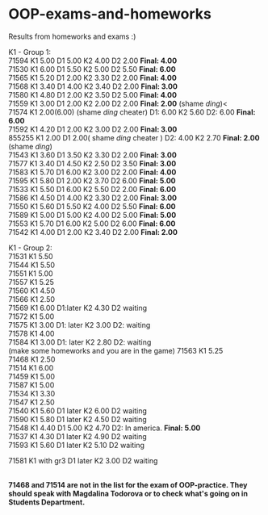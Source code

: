 # OOP-exams-and-homeworks
Results from homeworks and exams
:)</br>

K1 - Group 1: </br>
71594 K1 5.00 D1 5.00 K2 4.00 D2 2.00 <strong> Final: 4.00 </strong> </br>
71530 K1 6.00 D1 5.50 K2 5.00 D2 5.50 <strong> Final: 6.00 </strong> </br>
71565 K1 5.20 D1 2.00 K2 3.30 D2 2.00 <strong> Final: 4.00 </strong> </br>
71568 K1 3.40 D1 4.00 K2 3.40 D2 2.00 <strong> Final: 3.00 </strong> </br>
71580 K1 4.80 D1 2.00 K2 3.50 D2 5.00 <strong> Final: 4.00 </strong> </br>
71559 K1 3.00 D1 2.00 K2 2.00 D2 2.00 <strong> Final: 2.00</strong> (shame *ding*)< </br>
71574 K1 2.00(6.00) (shame *ding* cheater) D1: 6.00  K2 5.60 D2: 6.00 <strong> Final: 6.00</strong> </br>
71592 K1 4.20 D1 2.00 K2 3.00 D2 2.00 <strong> Final: 3.00</strong> </br>
855255 K1 2.00 D1 2.00( shame *ding* cheater ) D2: 4.00 K2 2.70 <strong> Final: 2.00</strong> (shame *ding*)</br>
71543 K1 3.60 D1 3.50 K2 3.30 D2 2.00 <strong> Final: 3.00</strong> </br>
71577 K1 3.40 D1 4.50 K2 2.50 D2 3.50 <strong> Final: 3.00</strong> </br>
71583 K1 5.70 D1 6.00 K2 3.00 D2 2.00 <strong> Final: 4.00</strong> </br>
71595 K1 5.80 D1 2.00 K2 3.70 D2 6.00 <strong> Final: 5.00</strong> </br>
71533 K1 5.50 D1 6.00 K2 5.50 D2 2.00 <strong> Final: 6.00</strong> </br>
71586 K1 4.50 D1 4.00 K2 3.30 D2 2.00 <strong> Final: 3.00</strong> </br>
71550 K1 5.60 D1 5.50 K2 4.00 D2 5.50 <strong> Final: 6.00 </strong> </br>
71589 K1 5.00 D1 5.00 K2 4.00 D2 5.00 <strong> Final: 5.00 </strong> </br>
71553 K1 5.70 D1 6.00 K2 5.00 D2 6.00 <strong> Final: 6.00 </strong> </br>
71542 K1 4.00 D1 2.00 K2 3.40 D2 2.00 <strong> Final: 2.00 </strong></br>


K1 - Group 2: </br>
71531 K1 5.50 </br>
71544 K1 5.50 </br>
71551 K1 5.00 </br>
71557 K1 5.25 </br>
71560 K1 4.50 </br>
71566 K1 2.50 </br>
71569 K1 6.00 D1:later K2 4.30 D2 waiting</br>
71572 K1 5.00 </br>
71575 K1 3.00 D1: later K2 3.00 D2: waiting </br>
71578 K1 4.00 </br>
71584 K1 3.00 D1: later K2 2.80 D2: waiting </br> (make some homeworks and you are in the game)
71563 K1 5.25 </br>
71468 K1 2.50 </br>
71514 K1 6.00 </br>
71459 K1 5.00 </br>
71587 K1 5.00 </br> 
71534 K1 3.30 </br>
71547 K1 2.50 </br>
71540 K1 5.60 D1 later K2 6.00 D2 waiting</br>
71590 K1 5.80 D1 later K2 4.50 D2 waiting </br>
71548 K1 4.40 D1 5.00 K2 4.70 D2: In america. <strong>Final: 5.00</strong> </br>
71537 K1 4.30 D1 later K2 4.90 D2 waiting</br>
71593 K1 5.60 D1 later K2 5.10 D2 waiting </br>

71581 K1 with gr3 D1 later K2 3.00 D2 waiting
</br> </br>

<strong>
71468 and 71514 are not in the list for the exam of OOP-practice. They should speak with Magdalina Todorova or to check what's going on in Students Department.
</strong>
